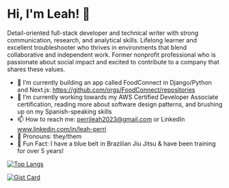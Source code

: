 # Hi, I'm Leah! 👋

Detail-oriented full-stack developer and technical writer with strong communication, research, and analytical skills. Lifelong learner and excellent troubleshooter who thrives in environments that blend collaborative and independent work. Former nonprofit professional who is passionate about social impact and excited to contribute to a company that shares these values.

- 🔭 I’m currently building an app called FoodConnect in Django/Python and Next.js: https://github.com/orgs/FoodConnect/repositories
- 🌱 I’m currently working towards my AWS Certified Developer Associate certification, reading more about software design patterns, and brushing up on my Spanish-speaking skills
- 📫 How to reach me: perrileah2023@gmail.com or LinkedIn www.linkedin.com/in/leah-perri
- 💚 Pronouns: they/them
- 🥋 Fun Fact: I have a blue belt in Brazilian Jiu Jitsu & have been training for over 5 years!
  
[![Top Langs](https://github-readme-stats.vercel.app/api/top-langs/?username=perrileah&layout=donut-vertical&size_weight=0.5&count_weight=0.5&langs_count=6)](https://github.com/perrileah/github-readme-stats) 

[![Gist Card](https://github-readme-stats.vercel.app/api/gist?id=32a378ca7f939128a8abd827b75c2083&show_owner=true)](https://gist.github.com/perrileah/32a378ca7f939128a8abd827b75c2083) 
